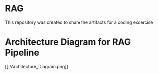 # RAG
This repository was created to share the artifacts for a coding excercise

# Architecture Diagram for RAG Pipeline
[[./Architecture_Diagram.png]]
